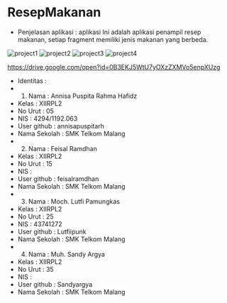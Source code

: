 # ResepMakanan

- Penjelasan aplikasi : aplikasi Ini adalah aplikasi penampil resep makanan, setiap fragment memiliki jenis makanan yang berbeda. 

![project1](https://cloud.githubusercontent.com/assets/22728350/20463411/d20a8024-af64-11e6-8eb2-ffe17abcb116.PNG)
![project2](https://cloud.githubusercontent.com/assets/22728350/20463412/d2300330-af64-11e6-98d7-6aaad8e4394e.PNG)
![project3](https://cloud.githubusercontent.com/assets/22728350/20463922/14fef206-af70-11e6-84f7-a25a97335512.PNG)
![project4](https://cloud.githubusercontent.com/assets/22728350/20463923/16143e6c-af70-11e6-810c-1aa6deedc837.PNG)


https://drive.google.com/open?id=0B3EKJ5WtU7yOXzZXMVo5enpXUzg

- Identitas :
- 1. Nama : Annisa Puspita Rahma Hafidz
-   Kelas : XIIRPL2
-   No Urut : 05
-   NIS : 4294/1192.063
-   User github : annisapuspitarh
-   Nama Sekolah : SMK Telkom Malang
- 2. Nama : Feisal Ramdhan
-    Kelas : XIIRPL2
-    No Urut : 15
-    NIS : 
-    User github : feisalramdhan
-    Nama Sekolah : SMK Telkom Malang
- 3. Nama : Moch. Lutfi Pamungkas
-    Kelas : XIIRPL2
-    No Urut : 25
-    NIS : 43741272
-    User github : Lutfiipunk
-    Nama Sekolah : SMK Telkom Malang
- 4. Nama : Muh. Sandy Argya
-    Kelas : XIIRPL2
-    No Urut : 35
-    NIS : 
-    User github : Sandyargya
-    Nama Sekolah : SMK Telkom Malang
